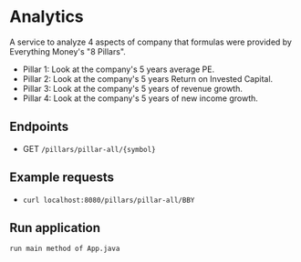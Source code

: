 # Analytics
A service to analyze 4 aspects of company that formulas were provided by Everything Money's "8 Pillars".
- Pillar 1: Look at the company's 5 years average PE.
- Pillar 2: Look at the company's 5 years Return on Invested Capital.
- Pillar 3: Look at the company's 5 years of revenue growth.
- Pillar 4: Look at the company's 5 years of new income growth.

## Endpoints
- GET `/pillars/pillar-all/{symbol}`

## Example requests
- `curl localhost:8080/pillars/pillar-all/BBY`

## Run application
```
run main method of App.java 
```
